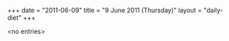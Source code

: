 +++
date = "2011-06-09"
title = "9 June 2011 (Thursday)"
layout = "daily-diet"
+++


\<no entries\>
